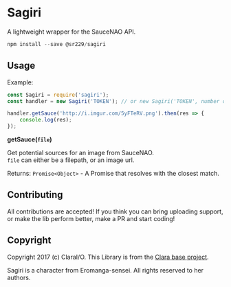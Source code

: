 # Sagiri
A lightweight wrapper for the SauceNAO API.


```js
npm install --save @sr229/sagiri
```

## Usage

Example:
```js
const Sagiri = require('sagiri');
const handler = new Sagiri('TOKEN'); // or new Sagiri('TOKEN', number of results)

handler.getSauce('http://i.imgur.com/5yFTeRV.png').then(res => {
    console.log(res);
});
```

**getSauce(`file`)**

Get potential sources for an image from SauceNAO.  
`file` can either be a filepath, or an image url.

Returns: `Promise<Object>` - A Promise that resolves with the closest match.

## Contributing

All contributions are accepted! If you think you can bring uploading support, or make the lib perform better, make a PR and start coding!

## Copyright

Copyright 2017 (c) ClaraI/O. This Library is from the [Clara base project](https://github.com/ClaraIO/Clara).

Sagiri is a character from Eromanga-sensei. All rights reserved to her authors.